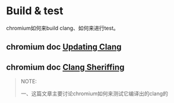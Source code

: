 # Build & test

chromium如何来build clang、如何来进行test。

## chromium doc [Updating Clang](https://chromium.googlesource.com/chromium/src/+/HEAD/docs/updating_clang.md) 



## chromium doc [Clang Sheriffing](https://chromium.googlesource.com/chromium/src/+/HEAD/docs/clang_sheriffing.md)

> NOTE: 
>
> 一、这篇文章主要讨论chromium如何来测试它编译出的clang的